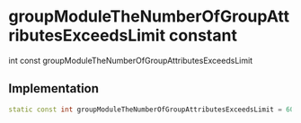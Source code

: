 


# groupModuleTheNumberOfGroupAttributesExceedsLimit constant







int const groupModuleTheNumberOfGroupAttributesExceedsLimit
  







## Implementation

```dart
static const int groupModuleTheNumberOfGroupAttributesExceedsLimit = 6000531;
```








